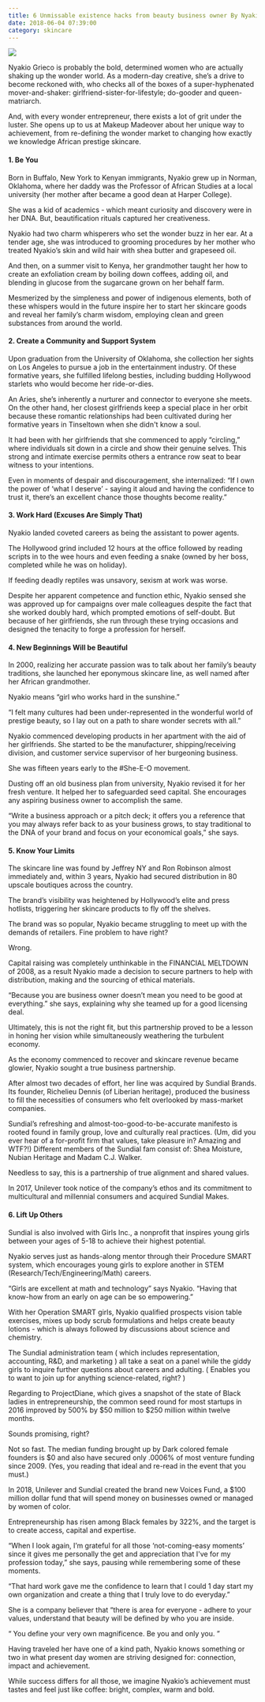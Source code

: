 ```yaml
---
title: 6 Unmissable existence hacks from beauty business owner By Nyakio Grieco
date: 2018-06-04 07:39:00
category: skincare
---
```


![](/images/5.jpg)

Nyakio Grieco is probably the bold, determined women who are actually shaking up the wonder world. As a modern-day creative, she’s a drive to become reckoned with, who checks all of the boxes of a super-hyphenated mover-and-shaker: girlfriend-sister-for-lifestyle; do-gooder and queen-matriarch.

And, with every wonder entrepreneur, there exists a lot of grit under the luster. She opens up to us at Makeup Madeover about her unique way to achievement, from re-defining the wonder market to changing how exactly we knowledge African prestige skincare.

<!-- more -->

#### 1. Be You

Born in Buffalo, New York to Kenyan immigrants, Nyakio grew up in Norman, Oklahoma, where her daddy was the Professor of African Studies at a local university (her mother after became a good dean at Harper College).

She was a kid of academics - which meant curiosity and discovery were in her DNA. But, beautification rituals captured her creativeness.

Nyakio had two charm whisperers who set the wonder buzz in her ear. At a tender age, she was introduced to grooming procedures by her mother who treated Nyakio’s skin and wild hair with shea butter and grapeseed oil.

And then, on a summer visit to Kenya, her grandmother taught her how to create an exfoliation cream by boiling down coffees, adding oil, and blending in glucose from the sugarcane grown on her behalf farm.

Mesmerized by the simpleness and power of indigenous elements, both of these whispers would in the future inspire her to start her skincare goods and reveal her family’s charm wisdom, employing clean and green substances from around the world.

#### 2. Create a Community and Support System

Upon graduation from the University of Oklahoma, she collection her sights on Los Angeles to pursue a job in the entertainment industry. Of these formative years, she fulfilled lifelong besties, including budding Hollywood starlets who would become her ride-or-dies.

An Aries, she’s inherently a nurturer and connector to everyone she meets. On the other hand, her closest girlfriends keep a special place in her orbit because these romantic relationships had been cultivated during her formative years in Tinseltown when she didn't know a soul.

It had been with her girlfriends that she commenced to apply “circling,” where individuals sit down in a circle and show their genuine selves. This strong and intimate exercise permits others a entrance row seat to bear witness to your intentions.

Even in moments of despair and discouragement, she internalized: “If I own the power of ‘what I deserve’ - saying it aloud and having the confidence to trust it, there’s an excellent chance those thoughts become reality.”

#### 3. Work Hard (Excuses Are Simply That)

Nyakio landed coveted careers as being the assistant to power agents.

The Hollywood grind included 12 hours at the office followed by reading scripts in to the wee hours and even feeding a snake (owned by her boss, completed while he was on holiday).

If feeding deadly reptiles was unsavory, sexism at work was worse.

Despite her apparent competence and function ethic, Nyakio sensed she was approved up for campaigns over male colleagues despite the fact that she worked doubly hard, which prompted emotions of self-doubt. But because of her girlfriends, she run through these trying occasions and designed the tenacity to forge a profession for herself.

#### 4. New Beginnings Will be Beautiful 

In 2000, realizing her accurate passion was to talk about her family’s beauty traditions, she launched her eponymous skincare line, as well named after her African grandmother.

Nyakio means “girl who works hard in the sunshine.”

“I felt many cultures had been under-represented in the wonderful world of prestige beauty, so I lay out on a path to share wonder secrets with all.”

Nyakio commenced developing products in her apartment with the aid of her girlfriends. She started to be the manufacturer, shipping/receiving division, and customer service supervisor of her burgeoning business.

She was fifteen years early to the #She-E-O movement.

Dusting off an old business plan from university, Nyakio revised it for her fresh venture. It helped her to safeguarded seed capital. She encourages any aspiring business owner to accomplish the same.

“Write a business approach or a pitch deck; it offers you a reference that you may always refer back to as your business grows, to stay traditional to the DNA of your brand and focus on your economical goals,” she says.

#### 5. Know Your Limits

The skincare line was found by Jeffrey NY and Ron Robinson almost immediately and, within 3 years, Nyakio had secured distribution in 80 upscale boutiques across the country.

The brand’s visibility was heightened by Hollywood’s elite and press hotlists, triggering her skincare products to fly off the shelves.

The brand was so popular, Nyakio became struggling to meet up with the demands of retailers. Fine problem to have right? 

Wrong.

Capital raising was completely unthinkable in the FINANCIAL MELTDOWN of 2008, as a result Nyakio made a decision to secure partners to help with distribution, making and the sourcing of ethical materials.

“Because you are business owner doesn’t mean you need to be good at everything.” she says, explaining why she teamed up for a good licensing deal.

Ultimately, this is not the right fit, but this partnership proved to be a lesson in honing her vision while simultaneously weathering the turbulent economy.

As the economy commenced to recover and skincare revenue became glowier, Nyakio sought a true business partnership.

After almost two decades of effort, her line was acquired by Sundial Brands. Its founder, Richelieu Dennis (of Liberian heritage), produced the business to fill the necessities of consumers who felt overlooked by mass-market companies.

Sundial’s refreshing and almost-too-good-to-be-accurate manifesto is rooted found in family group, love and culturally real practices. (Um, did you ever hear of a for-profit firm that values, take pleasure in? Amazing and WTF?!) Different members of the Sundial fam consist of: Shea Moisture, Nubian Heritage and Madam C.J. Walker.

Needless to say, this is a partnership of true alignment and shared values.

In 2017, Unilever took notice of the company’s ethos and its commitment to multicultural and millennial consumers and acquired Sundial Makes.

#### 6. Lift Up Others

Sundial is also involved with Girls Inc., a nonprofit that inspires young girls between your ages of 5-18 to achieve their highest potential.

Nyakio serves just as hands-along mentor through their Procedure SMART system, which encourages young girls to explore another in STEM (Research/Tech/Engineering/Math) careers.

“Girls are excellent at math and technology” says Nyakio. “Having that know-how from an early on age can be so empowering.”

With her Operation SMART girls, Nyakio qualified prospects vision table exercises, mixes up body scrub formulations and helps create beauty lotions - which is always followed by discussions about science and chemistry.

The Sundial administration team ( which includes representation, accounting, R&D, and marketing ) all take a seat on a panel while the giddy girls to inquire further questions about careers and adulting. ( Enables you to want to join up for anything science-related, right? )

Regarding to ProjectDiane, which gives a snapshot of the state of Black ladies in entrepreneurship, the common seed round for most startups in 2016 improved by 500% by $50 million to $250 million within twelve months.

Sounds promising, right?

Not so fast. The median funding brought up by Dark colored female founders is $0 and also have secured only .0006% of most venture funding since 2009. (Yes, you reading that ideal and re-read in the event that you must.)

In 2018, Unilever and Sundial created the brand new Voices Fund, a $100 million dollar fund that will spend money on businesses owned or managed by women of color.

Entrepreneurship has risen among Black females by 322%, and the target is to create access, capital and expertise.

“When I look again, I’m grateful for all those ‘not-coming-easy moments’ since it gives me personally the get and appreciation that I've for my profession today,” she says, pausing while remembering some of these moments.

“That hard work gave me the confidence to learn that I could 1 day start my own organization and create a thing that I truly love to do everyday.”

She is a company believer that “there is area for everyone - adhere to your values, understand that beauty will be defined by who you are inside.

“ You define your very own magnificence. Be you and only you. ”

Having traveled her have one of a kind path, Nyakio knows something or two in what present day women are striving designed for: connection, impact and achievement.

While success differs for all those, we imagine Nyakio’s achievement must tastes and feel just like coffee: bright, complex, warm and bold.